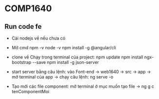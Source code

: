 # COMP1640

## Run code fe
- Cài nodejs về nếu chưa có
- Mở cmd
 npm -v
 node -v
 npm install -g @angular/cli

- clone về
Chạy trong terminal của project: 
        npm update 
        npm install ngx-bootstrap --save
         npm install -g json-server

- start server bằng câu lệnh: 
      vào Font-end -> web1640 -> src -> app -> mở terminal của app -> chạy câu lệnh: ng serve -o



- Tạo mới các file component: mở terminal ở mục muốn tạo file -> ng g c tenComponentMoi

